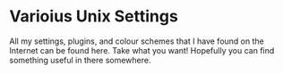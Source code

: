 # Varioius Unix Settings

All my settings, plugins, and colour schemes that I have found on the Internet
can be found here. Take what you want! Hopefully you can find something useful
in there somewhere.

